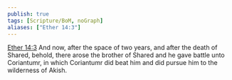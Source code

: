 ```yaml
---
publish: true
tags: [Scripture/BoM, noGraph]
aliases: ["Ether 14:3"]
---
```

[Ether 14:3](https://churchofjesuschrist.org/study/scriptures/bofm/ether/14?lang=eng&id=p3#p3) And now, after the space of two years, and after the death of Shared, behold, there arose the brother of Shared and he gave battle unto Coriantumr, in which Coriantumr did beat him and did pursue him to the wilderness of Akish.
